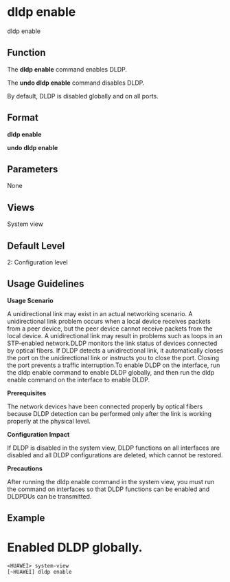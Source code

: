 dldp enable
===========

dldp enable

Function
--------



The **dldp enable** command enables DLDP.

The **undo dldp enable** command disables DLDP.



By default, DLDP is disabled globally and on all ports.


Format
------

**dldp enable**

**undo dldp enable**


Parameters
----------

None

Views
-----

System view


Default Level
-------------

2: Configuration level


Usage Guidelines
----------------

**Usage Scenario**

A unidirectional link may exist in an actual networking scenario. A unidirectional link problem occurs when a local device receives packets from a peer device, but the peer device cannot receive packets from the local device. A unidirectional link may result in problems such as loops in an STP-enabled network.DLDP monitors the link status of devices connected by optical fibers. If DLDP detects a unidirectional link, it automatically closes the port on the unidirectional link or instructs you to close the port. Closing the port prevents a traffic interruption.To enable DLDP on the interface, run the dldp enable command to enable DLDP globally, and then run the dldp enable command on the interface to enable DLDP.

**Prerequisites**

The network devices have been connected properly by optical fibers because DLDP detection can be performed only after the link is working properly at the physical level.

**Configuration Impact**

If DLDP is disabled in the system view, DLDP functions on all interfaces are disabled and all DLDP configurations are deleted, which cannot be restored.

**Precautions**

After running the dldp enable command in the system view, you must run the command on interfaces so that DLDP functions can be enabled and DLDPDUs can be transmitted.


Example
-------

# Enabled DLDP globally.
```
<HUAWEI> system-view
[~HUAWEI] dldp enable

```